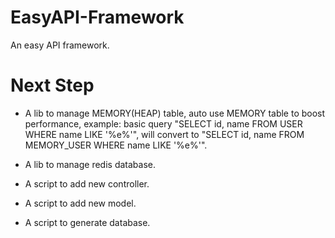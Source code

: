 # EasyAPI-Framework
An easy API framework.

# Next Step
- A lib to manage MEMORY(HEAP) table, auto use MEMORY table to boost performance, example: basic query "SELECT id, name FROM USER WHERE name LIKE '%e%'", will convert to "SELECT id, name FROM MEMORY_USER WHERE name LIKE '%e%'".

- A lib to manage redis database.

- A script to add new controller.

- A script to add new model.

- A script to generate database.
